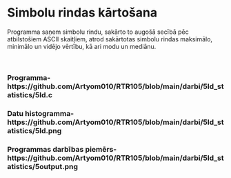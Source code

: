 <h1>Simbolu rindas kārtošana</h1>
<p>Programma saņem simbolu rindu, sakārto to augošā secībā pēc atbilstošiem ASCII skaitļiem, atrod sakārtotas simbolu rindas maksimālo, minimālo un vidējo vērtību, kā ari modu un mediānu.</p>
<br>
<h3>Programma- https://github.com/Artyom010/RTR105/blob/main/darbi/5ld_statistics/5ld.c</h3>
<h3>Datu histogramma- https://github.com/Artyom010/RTR105/blob/main/darbi/5ld_statistics/5ld.png</h3>
<h3>Programmas darbības piemērs- https://github.com/Artyom010/RTR105/blob/main/darbi/5ld_statistics/5output.png</h3>
